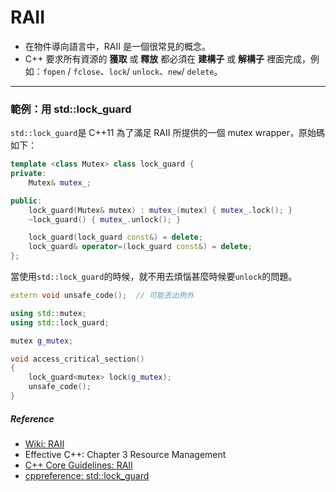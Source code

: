 # RAII

* 在物件導向語言中，RAII 是一個很常見的概念。
* C++ 要求所有資源的 **獲取** 或 **釋放** 都必須在 **建構子** 或 **解構子** 裡面完成，例如：`fopen` / `fclose`、`lock`/ `unlock`、`new`/ `delete`。

---

### 範例：用 std::lock\_guard

`std::lock_guard`是 C++11 為了滿足 RAII 所提供的一個 mutex wrapper，原始碼如下：

```cpp
template <class Mutex> class lock_guard {
private:
    Mutex& mutex_;

public:
    lock_guard(Mutex& mutex) : mutex_(mutex) { mutex_.lock(); }
    ~lock_guard() { mutex_.unlock(); }

    lock_guard(lock_guard const&) = delete;
    lock_guard& operator=(lock_guard const&) = delete;
};
```

當使用`std::lock_guard`的時候，就不用去煩惱甚麼時候要`unlock`的問題。

```cpp
extern void unsafe_code();  // 可能丟出例外

using std::mutex;
using std::lock_guard;

mutex g_mutex;

void access_critical_section()
{
    lock_guard<mutex> lock(g_mutex);
    unsafe_code();
}
```

##### Reference

* [Wiki: RAII](https://zh.wikipedia.org/wiki/RAII)
* Effective C++:  Chapter 3 Resource Management
* [C++ Core Guidelines: RAII](https://github.com/isocpp/CppCoreGuidelines/blob/master/CppCoreGuidelines.md#Rr-raii)
* [cppreference: std::lock\_guard](http://en.cppreference.com/w/cpp/thread/lock_guard)



